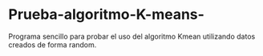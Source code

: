 # Prueba-algoritmo-K-means-
Programa sencillo para probar el uso del algoritmo Kmean utilizando datos creados de forma random.
